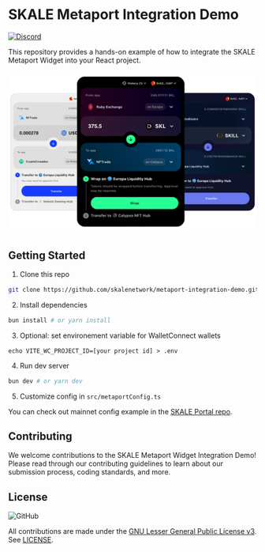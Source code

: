 # SKALE Metaport Integration Demo

[![Discord](https://img.shields.io/discord/534485763354787851.svg)](https://discord.gg/vvUtWJB)

This repository provides a hands-on example of how to integrate the SKALE Metaport Widget into your React project.

![Metaport Preview](art/metaport.png)

## Getting Started

1. Clone this repo

```bash
git clone https://github.com/skalenetwork/metaport-integration-demo.git
```

2. Install dependencies

```bash
bun install # or yarn install
```

3. Optional: set environement variable for WalletConnect wallets

```
echo VITE_WC_PROJECT_ID=[your project id] > .env
```

4. Run dev server

```bash
bun dev # or yarn dev
```

5. Customize config in `src/metaportConfig.ts`

You can check out mainnet config example in the [SKALE Portal repo](https://github.com/skalenetwork/portal/blob/main/config/mainnet.ts).

## Contributing

We welcome contributions to the SKALE Metaport Widget Integration Demo! Please read through our contributing guidelines to learn about our submission process, coding standards, and more.

## License

![GitHub](https://img.shields.io/github/license/skalenetwork/portal.svg)

All contributions are made under the [GNU Lesser General Public License v3](https://www.gnu.org/licenses/lgpl-3.0.en.html). See [LICENSE](LICENSE).